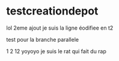 # testcreationdepot
lol 2eme  ajout je suis la ligne éodifiee en t2

test pour la branche parallele

1 2 
12 
yoyoyo je suis le rat qui fait du rap
